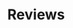 ---
permalink: /reviews/
layout: single
author_profile: true
title: "Reviews"
header:
  overlay_image: /assets/images/overlay.jpg
---